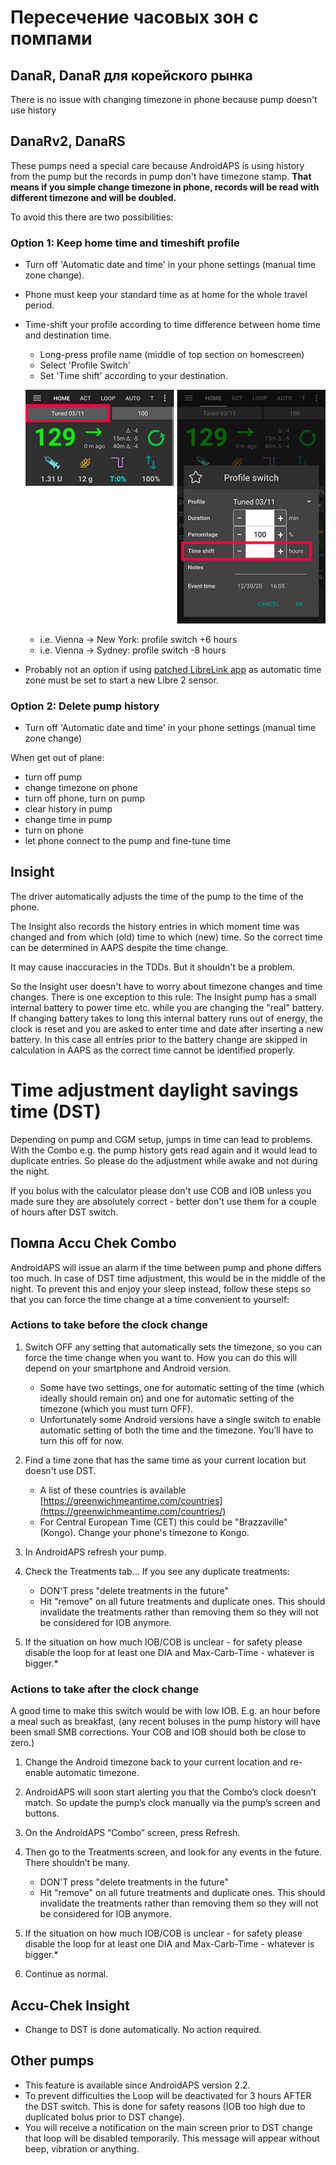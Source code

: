 # Пересечение часовых зон с помпами

## DanaR, DanaR для корейского рынка

There is no issue with changing timezone in phone because pump doesn't use history

## DanaRv2, DanaRS

These pumps need a special care because AndroidAPS is using history from the pump but the records in pump don't have timezone stamp. **That means if you simple change timezone in phone, records will be read with different timezone and will be doubled.**

To avoid this there are two possibilities:

### Option 1: Keep home time and timeshift profile

* Turn off 'Automatic date and time' in your phone settings (manual time zone change).
* Phone must keep your standard time as at home for the whole travel period.
* Time-shift your profile according to time difference between home time and destination time.
   
   * Long-press profile name (middle of top section on homescreen)
   * Select 'Profile Switch'
   * Set 'Time shift' according to your destination.
   
   ![Profile switch with time shift](../images/ProfileSwitchTimeShift2.png)
   
   * i.e. Vienna -> New York: profile switch +6 hours
   * i.e. Vienna -> Sydney: profile switch -8 hours
* Probably not an option if using [patched LibreLink app](../Hardware/Libre2#time-zone-travelling) as automatic time zone must be set to start a new Libre 2 sensor.

### Option 2: Delete pump history

* Turn off 'Automatic date and time' in your phone settings (manual time zone change)

When get out of plane:

* turn off pump
* change timezone on phone
* turn off phone, turn on pump
* clear history in pump
* change time in pump
* turn on phone
* let phone connect to the pump and fine-tune time

## Insight

The driver automatically adjusts the time of the pump to the time of the phone.

The Insight also records the history entries in which moment time was changed and from which (old) time to which (new) time. So the correct time can be determined in AAPS despite the time change.

It may cause inaccuracies in the TDDs. But it shouldn't be a problem.

So the Insight user doesn't have to worry about timezone changes and time changes. There is one exception to this rule: The Insight pump has a small internal battery to power time etc. while you are changing the "real" battery. If changing battery takes to long this internal battery runs out of energy, the clock is reset and you are asked to enter time and date after inserting a new battery. In this case all entries prior to the battery change are skipped in calculation in AAPS as the correct time cannot be identified properly.

# Time adjustment daylight savings time (DST)

Depending on pump and CGM setup, jumps in time can lead to problems. With the Combo e.g. the pump history gets read again and it would lead to duplicate entries. So please do the adjustment while awake and not during the night.

If you bolus with the calculator please don't use COB and IOB unless you made sure they are absolutely correct - better don't use them for a couple of hours after DST switch.

## Помпа Accu Chek Combo

AndroidAPS will issue an alarm if the time between pump and phone differs too much. In case of DST time adjustment, this would be in the middle of the night. To prevent this and enjoy your sleep instead, follow these steps so that you can force the time change at a time convenient to yourself:

### Actions to take before the clock change

1. Switch OFF any setting that automatically sets the timezone, so you can force the time change when you want to. How you can do this will depend on your smartphone and Android version.
   
   * Some have two settings, one for automatic setting of the time (which ideally should remain on) and one for automatic setting of the timezone (which you must turn OFF).
   * Unfortunately some Android versions have a single switch to enable automatic setting of both the time and the timezone. You’ll have to turn this off for now.

2. Find a time zone that has the same time as your current location but doesn't use DST.
   
   * A list of these countries is available [https://greenwichmeantime.com/countries](https://greenwichmeantime.com/countries/)
   * For Central European Time (CET) this could be "Brazzaville" (Kongo). Change your phone's timezone to Kongo.

3. In AndroidAPS refresh your pump.

4. Check the Treatments tab... If you see any duplicate treatments:
   
   * DON'T press "delete treatments in the future"
   * Hit "remove" on all future treatments and duplicate ones. This should invalidate the treatments rather than removing them so they will not be considered for IOB anymore.

5. If the situation on how much IOB/COB is unclear - for safety please disable the loop for at least one DIA and Max-Carb-Time - whatever is bigger.*

### Actions to take after the clock change

A good time to make this switch would be with low IOB. E.g. an hour before a meal such as breakfast, (any recent boluses in the pump history will have been small SMB corrections. Your COB and IOB should both be close to zero.)

1. Change the Android timezone back to your current location and re-enable automatic timezone.
2. AndroidAPS will soon start alerting you that the Combo’s clock doesn’t match. So update the pump’s clock manually via the pump’s screen and buttons.
3. On the AndroidAPS “Combo” screen, press Refresh.
4. Then go to the Treatments screen, and look for any events in the future. There shouldn’t be many.
   
   * DON'T press "delete treatments in the future"
   * Hit "remove" on all future treatments and duplicate ones. This should invalidate the treatments rather than removing them so they will not be considered for IOB anymore.

5. If the situation on how much IOB/COB is unclear - for safety please disable the loop for at least one DIA and Max-Carb-Time - whatever is bigger.*

6. Continue as normal.

## Accu-Chek Insight

* Change to DST is done automatically. No action required.

## Other pumps

* This feature is available since AndroidAPS version 2.2.
* To prevent difficulties the Loop will be deactivated for 3 hours AFTER the DST switch. This is done for safety reasons (IOB too high due to duplicated bolus prior to DST change).
* You will receive a notification on the main screen prior to DST change that loop will be disabled temporarily. This message will appear without beep, vibration or anything.